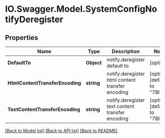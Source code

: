 # IO.Swagger.Model.SystemConfigNotifyDeregister
## Properties

Name | Type | Description | Notes
------------ | ------------- | ------------- | -------------
**DefaultTo** | **Object** | notify.deregister default to | [optional] 
**HtmlContentTransferEncoding** | **string** | notify.deregister html content transfer encoding | [optional] [default to "7BIT"]
**TextContentTransferEncoding** | **string** | notify.deregister text content transfer encoding | [optional] [default to "7BIT"]

[[Back to Model list]](../README.md#documentation-for-models) [[Back to API list]](../README.md#documentation-for-api-endpoints) [[Back to README]](../README.md)

